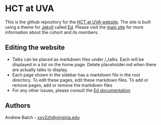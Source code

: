 # HCT at UVA

This is the github repository for the [HCT at UVA website](https://hai-lab-uva.github.io/uvahct). The site is built using a theme for [Jekyll](https://jekyllrb.com/) called [Ed](https://minicomp.github.io/ed/). Please visit the [main site](https://hai-lab-uva.github.io/uvahct) for more information about the cohort and its members. 

## Editing the website
* Talks can be placed as markdown files under /_talks. Each will be displayed in a list on the home page. Delete placeholder.md when there are actually talks to display.
* Each page shown in the sidebar has a markdown file in the root directory. To edit these pages, edit these markdown files. To add or remove pages, add or remove the markdown files
* For any other issues, please consult the [Ed documentation](https://minicomp.github.io/ed/)

## Authors
Andrew Balch - xxv2zh@virginia.edu